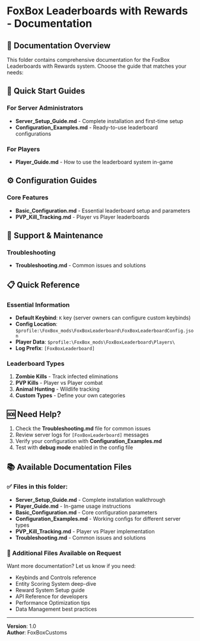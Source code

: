 # FoxBox Leaderboards with Rewards - Documentation

## 📖 Documentation Overview

This folder contains comprehensive documentation for the FoxBox Leaderboards with Rewards system. Choose the guide that matches your needs:

## 🚀 Quick Start Guides

### **For Server Administrators**
- **Server_Setup_Guide.md** - Complete installation and first-time setup
- **Configuration_Examples.md** - Ready-to-use leaderboard configurations

### **For Players**
- **Player_Guide.md** - How to use the leaderboard system in-game

## ⚙️ Configuration Guides

### **Core Features**
- **Basic_Configuration.md** - Essential leaderboard setup and parameters
- **PVP_Kill_Tracking.md** - Player vs Player leaderboards

## 🔧 Support & Maintenance

### **Troubleshooting**
- **Troubleshooting.md** - Common issues and solutions

## 📋 Quick Reference

### **Essential Information**
- **Default Keybind**: `K` key (server owners can configure custom keybinds)
- **Config Location**: `$profile:\FoxBox_mods\FoxBoxLeaderboard\FoxBoxLeaderboardConfig.json`
- **Player Data**: `$profile:\FoxBox_mods\FoxBoxLeaderboard\Players\`
- **Log Prefix**: `[FoxBoxLeaderboard]`

### **Leaderboard Types**
1. **Zombie Kills** - Track infected eliminations
2. **PVP Kills** - Player vs Player combat
3. **Animal Hunting** - Wildlife tracking
4. **Custom Types** - Define your own categories

## 🆘 Need Help?

1. Check the **Troubleshooting.md** file for common issues
2. Review server logs for `[FoxBoxLeaderboard]` messages  
3. Verify your configuration with **Configuration_Examples.md**
4. Test with **debug mode** enabled in the config file

## 📚 Available Documentation Files

### **✅ Files in this folder:**
- **Server_Setup_Guide.md** - Complete installation walkthrough
- **Player_Guide.md** - In-game usage instructions  
- **Basic_Configuration.md** - Core configuration parameters
- **Configuration_Examples.md** - Working configs for different server types
- **PVP_Kill_Tracking.md** - Player vs Player implementation
- **Troubleshooting.md** - Common issues and solutions

### **📝 Additional Files Available on Request**
Want more documentation? Let us know if you need:
- Keybinds and Controls reference
- Entity Scoring System deep-dive
- Reward System Setup guide
- API Reference for developers
- Performance Optimization tips
- Data Management best practices

---

**Version**: 1.0   
**Author**: FoxBoxCustoms
